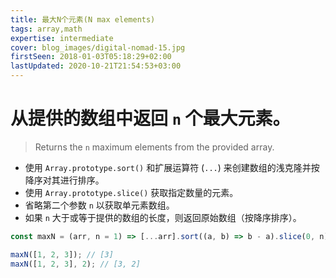 ```yaml
---
title: 最大N个元素(N max elements)
tags: array,math
expertise: intermediate
cover: blog_images/digital-nomad-15.jpg
firstSeen: 2018-01-03T05:18:29+02:00
lastUpdated: 2020-10-21T21:54:53+03:00
---
```


# 从提供的数组中返回 `n` 个最大元素。
> Returns the `n` maximum elements from the provided array.

- 使用 `Array.prototype.sort()` 和扩展运算符 (`...`) 来创建数组的浅克隆并按降序对其进行排序。
- 使用 `Array.prototype.slice()` 获取指定数量的元素。
- 省略第二个参数 `n` 以获取单元素数组。
- 如果 `n` 大于或等于提供的数组的长度，则返回原始数组（按降序排序）。

```js
const maxN = (arr, n = 1) => [...arr].sort((a, b) => b - a).slice(0, n);
```

```js
maxN([1, 2, 3]); // [3]
maxN([1, 2, 3], 2); // [3, 2]
```
